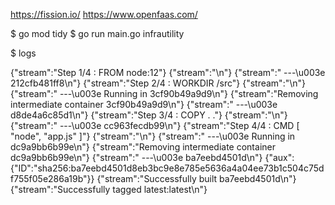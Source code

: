 https://fission.io/
https://www.openfaas.com/

$ go mod tidy
$ go run main.go infrautility


$ logs

{"stream":"Step 1/4 : FROM node:12"}
{"stream":"\n"}
{"stream":" ---\u003e 212cfb481ff8\n"}
{"stream":"Step 2/4 : WORKDIR /src"}
{"stream":"\n"}
{"stream":" ---\u003e Running in 3cf90b49a9d9\n"}
{"stream":"Removing intermediate container 3cf90b49a9d9\n"}
{"stream":" ---\u003e d8de4a6c85d1\n"}
{"stream":"Step 3/4 : COPY . ."}
{"stream":"\n"}
{"stream":" ---\u003e cc963fecdb99\n"}
{"stream":"Step 4/4 : CMD [ \"node\", \"app.js\" ]"}
{"stream":"\n"}
{"stream":" ---\u003e Running in dc9a9bb6b99e\n"}
{"stream":"Removing intermediate container dc9a9bb6b99e\n"}
{"stream":" ---\u003e ba7eebd4501d\n"}
{"aux":{"ID":"sha256:ba7eebd4501d8eb3bc9e8e785e5636a4a04ee73b1c504c75df755f05e286a19b"}}
{"stream":"Successfully built ba7eebd4501d\n"}
{"stream":"Successfully tagged latest:latest\n"}